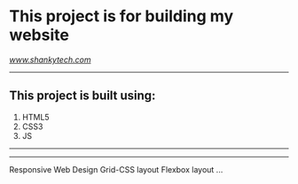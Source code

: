 This project is for building my website  
===
*www.shankytech.com*

-----
This project is built using:
---
1. HTML5
2. CSS3
3. JS
---

---
Responsive Web Design
Grid-CSS layout
Flexbox layout
...
